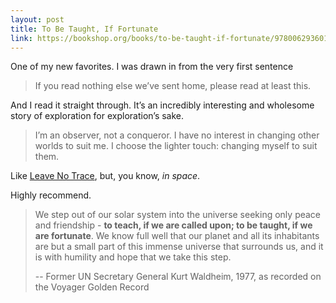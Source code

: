 ```yaml
---
layout: post
title: To Be Taught, If Fortunate
link: https://bookshop.org/books/to-be-taught-if-fortunate/9780062936011
---
```


One of my new favorites. I was drawn in from the very first sentence

> If you read nothing else we’ve sent home, please read at least this.

And I read it straight through. It’s an incredibly interesting and
wholesome story of exploration for exploration’s sake.

> I’m an observer, not a conqueror. I have no interest in changing other worlds
> to suit me. I choose the lighter touch: changing myself to suit them.

Like [Leave No Trace](https://lnt.org), but, you know, *in space*.

Highly recommend.

> We step out of our solar system into the universe seeking only peace and
> friendship - **to teach, if we are called upon; to be taught, if we are
> fortunate**. We know full well that our planet and all its inhabitants are but
> a small part of this immense universe that surrounds us, and it is with
> humility and hope that we take this step.
>
> -- Former UN Secretary General Kurt Waldheim, 1977, as recorded on the Voyager
> Golden Record
